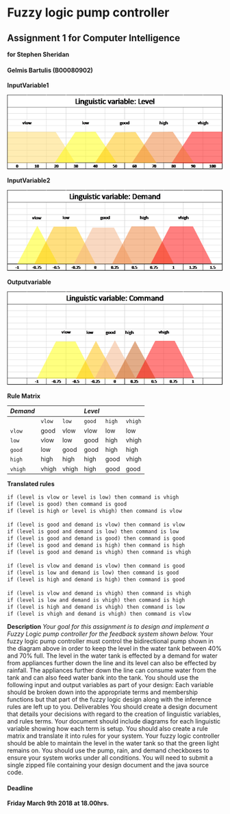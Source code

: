 # Fuzzy logic pump controller 
## Assignment 1 for Computer Intelligence
**for Stephen Sheridan**



#### Gelmis Bartulis (B00080902)



 **InputVariable1**
 
 
![Alt text](images/level.png?raw=true "Inputvariable1 - Level")



 **InputVariable2**
 
 
![Alt text](images/demand.png?raw=true "Inputvariable2 - Demand")



 **Outputvariable**
 
 
![Alt text](images/command.png?raw=true "Outputvariable - Command")






**Rule Matrix**

| *Demand* |  |  | *Level* |  |  |
| --- | --- | --- | --- | --- | --- |
|   | `vlow` |	`low` |	`good` |	`high` |	`vhigh` |
| `vlow`	 |	good |	vlow |	vlow |	low	 |	low	 |
| `low`	 |	vlow	 |	low |	good |	high |	vhigh |
| `good`	 |	low |	good |	good |	high |	high |
| `high`	 |	high |	high |	high |	good |	vhigh|
| `vhigh`	 |	vhigh	 |	vhigh	 |	high	 |	good	 |	good |





**Translated rules**

```
if (level is vlow or level is low) then command is vhigh
if (level is good) then command is good
if (level is high or level is vhigh) then command is vlow

if (level is good and demand is vlow) then command is vlow
if (level is good and demand is low) then command is low
if (level is good and demand is good) then command is good
if (level is good and demand is high) then command is high
if (level is good and demand is vhigh) then command is vhigh

if (level is vlow and demand is vlow) then command is good
if (level is low and demand is low) then command is good
if (level is high and demand is high) then command is good

if (level is vlow and demand is vhigh) then command is vhigh
if (level is low and demand is vhigh) then command is high
if (level is high and demand is vhigh) then command is low
if (level is vhigh and demand is vhigh) then command is vlow

```

**Description**
*Your goal for this assignment is to design and implement a Fuzzy Logic pump controller for the
feedback system shown below.*
Your fuzzy logic pump controller must control the bidirectional pump shown in the diagram above
in order to keep the level in the water tank between 40% and 70% full. The level in the water tank
is effected by a demand for water from appliances further down the line and its level can also be
effected by rainfall. The appliances further down the line can consume water from the tank and
can also feed water bank into the tank.
You should use the following input and output variables as part of your design:
Each variable should be broken down into the appropriate terms and membership functions but
that part of the fuzzy logic design along with the inference rules are left up to you.
Deliverables
You should create a design document that details your decisions with regard to the creation of
linguistic variables, and rules terms. Your document should include diagrams for each linguistic
variable showing how each term is setup. You should also create a rule matrix and translate it into
rules for your system.
Your fuzzy logic controller should be able to maintain the level in the water tank so that the green
light remains on. You should use the pump, rain, and demand checkboxes to ensure your system
works under all conditions. You will need to submit a single zipped file containing your design
document and the java source code.



#### Deadline
**Friday March 9th 2018 at 18.00hrs.**
